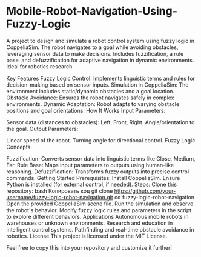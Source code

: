 # Mobile-Robot-Navigation-Using-Fuzzy-Logic

A project to design and simulate a robot control system using fuzzy logic in CoppeliaSim. The robot navigates to a goal while avoiding obstacles, leveraging sensor data to make decisions. Includes fuzzification, a rule base, and defuzzification for adaptive navigation in dynamic environments. Ideal for robotics research.

Key Features
Fuzzy Logic Control: Implements linguistic terms and rules for decision-making based on sensor inputs.
Simulation in CoppeliaSim: The environment includes static/dynamic obstacles and a goal location.
Obstacle Avoidance: Ensures the robot navigates safely in complex environments.
Dynamic Adaptation: Robot adapts to varying obstacle positions and goal orientations.
How It Works
Input Parameters:

Sensor data (distances to obstacles): Left, Front, Right.
Angle/orientation to the goal.
Output Parameters:

Linear speed of the robot.
Turning angle for directional control.
Fuzzy Logic Concepts:

Fuzzification: Converts sensor data into linguistic terms like Close, Medium, Far.
Rule Base: Maps input parameters to outputs using human-like reasoning.
Defuzzification: Transforms fuzzy outputs into precise control commands.
Getting Started
Prerequisites:
Install CoppeliaSim.
Ensure Python is installed (for external control, if needed).
Steps:
Clone this repository:
bash
Копировать код
git clone https://github.com/your-username/fuzzy-logic-robot-navigation.git
cd fuzzy-logic-robot-navigation
Open the provided CoppeliaSim scene file.
Run the simulation and observe the robot's behavior.
Modify fuzzy logic rules and parameters in the script to explore different behaviors.
Applications
Autonomous mobile robots in warehouses or unknown environments.
Research and education in intelligent control systems.
Pathfinding and real-time obstacle avoidance in robotics.
License
This project is licensed under the MIT License.

Feel free to copy this into your repository and customize it further!
